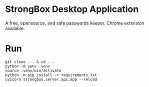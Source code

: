 # StrongBox Desktop Application

A free, opensource, and safe passwords keeper. Chrome extension available.

# Run

```
git clone ... & cd ...
python -m venv .venv
source .venv/bin/activate
python -m pip install -r requirements.txt
uvicorn strongbox.server.api:app --reload
```